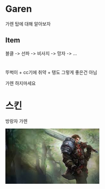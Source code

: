# Garen
가렌 탑에 대해 알아보자

## Item
블클 -> 선파 -> 비사지 -> 망자 -> ...

#
뚜벅이 + cc기에 취약 + 탱도 그렇게 좋은건 아님

가렌 하지마세요



# 스킨

방랑자 가렌





<img src="/images/banrang.jpeg">

